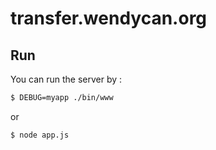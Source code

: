 # transfer.wendycan.org

Run
------
You can run the server by :
~~~ sh
$ DEBUG=myapp ./bin/www
~~~
or
~~~ sh
$ node app.js
~~~

